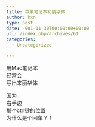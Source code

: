 ```yaml
---
title: 苹果笔记本和丽华体
author: kxn
type: post
date: -001-11-30T00:00:00+00:00
url: /index.php/archives/61
categories:
  - Uncategorized

---
```

用Mac笔记本  
经常会  
写出来丽华体

因为  
右手边  
那个ctrl键的位置  
为什么是个回车？！